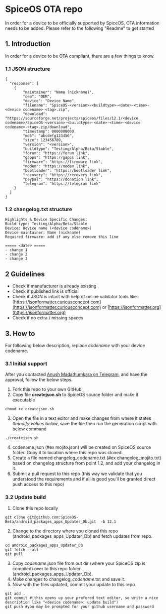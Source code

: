 # SpiceOS OTA repo
In order for a device to be officially supported by SpiceOS, OTA information needs to be added.
Please refer to the following "Readme" to get started

## 1. Introduction ##
In order for a device to be OTA compliant, there are a few things to know.

### 1.1 JSON structure ###
```
{
  "response": [
    {
        "maintainer": "Name (nickname)",
        "oem": "OEM",
        "device": "Device Name",
        "filename": "SpiceOS-<version>-<buildtype>-<date>-<time>-<device codename>-<tag>.zip",
        "download": "https://sourceforge.net/projects/spiceos/files/12.1/<device codename>/SpiceOS-<version>-<buildtype>-<date>-<time>-<device codename>-<tag>.zip/download",
        "timestamp": 0000000000,
        "md5": "abcdefg123456",
        "size": 123456789,
        "version": "<version>",
        "buildtype": "Testing/Alpha/Beta/Stable",
        "forum": "https://forum link",
        "gapps": "https://gapps link",
        "firmware": "https://firmware link",
        "modem": "https://modem link",
        "bootloader": "https://bootloader link",
        "recovery": "https://recovery link",
        "paypal": "https://donation link",
        "telegram": "https://telegram link"
    }
  ]
}
```

### 1.2 changelog.txt structure ###
```
Highlights & Device Specific Changes:
Build type: Testing/Alpha/Beta/Stable
Device: Device name (<device codename>)
Device maintainer: Name (nickname)
Required firmware: add if any else remove this line

===== <date> =====
- change 1
- change 2
- change 3
```

## 2 Guidelines ##
* Check if manufacturer is already existing
* Check if published link is official
* Check if JSON is intact with help of online validator tools like [https://jsonformatter.curiousconcept.com](https://jsonformatter.curiousconcept.com) or [https://jsonformatter.org](https://jsonformatter.org)
* Check if no extra / missing spaces

## 3. How to ##
For following below description, replace *codename* with your device codename.
### 3.1 Initial support ###
After you contacted [Anush Madathumkara on Telegram](https://tx.me/Anush02198), and have the approval, follow the below steps.
1. Fork this repo to your own GitHub
2. Copy file **createjson.sh** to SpiceOS source folder and make it executable
```
chmod +x createjson.sh
```
3. Open the file in a text editor and make changes from where it states *#modify values below*, save the file then run the generation script with below command
```
./createjson.sh
```
4. codename.json (#ex mojito.json) will be created on SpiceOS source folder. Copy it to location where this repo was cloned.
5. Create a file named changelog_codename.txt (#ex changelog_mojito.txt) based on changelog structure from point 1.2, and add your changelog in it.
6. Submit a pull request to this repo (this way we validate that you understood the requirements and if all is good you'll be granted direct push access to this repo)
### 3.2 Update build ###
1. Clone this repo locally
```
git clone git@github.com:SpiceOS-Beta/android_packages_apps_Updater_Db.git  -b 12.1
```
2. Change to the directory where you cloned this repo (android_packages_apps_Updater_Db) and fetch updates from repo.
```
cd android_packages_apps_Updater_Db
git fetch --all
git pull
```
3. Copy *codename*.json file from out dir (where your SpiceOS zip is compiled) over to this repo folder (android_packages_apps_Updater_Db).
4. Make changes to changelog_*codename*.txt and save it.
5. Now with the files updated, commit your update to this repo.
```
git add .
git commit #(this opens up your prefered text editor, so write a nice description like "<device codename>: update build")
git push #you may be prompted for your github username and password
```
